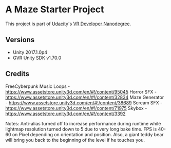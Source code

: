 # A Maze Starter Project

This project is part of [Udacity](https://www.udacity.com "Udacity - Be in demand")'s [VR Developer Nanodegree](https://www.udacity.com/course/vr-developer-nanodegree--nd017).

## Versions
- Unity 2017.1.0p4
- GVR Unity SDK v1.70.0

## Credits
FreeCyberpunk Music Loops - https://www.assetstore.unity3d.com/en/#!/content/95045
Horror SFX - https://www.assetstore.unity3d.com/en/#!/content/32834
Maze Generator - https://www.assetstore.unity3d.com/en/#!/content/38689
Scream SFX - https://www.assetstore.unity3d.com/en/#!/content/71975
Skybox - https://www.assetstore.unity3d.com/en/#!/content/3392

Notes: Anti-alias turned off to increase performance during runtime while lightmap resolution turned down to 5 due to very long bake time.  FPS is 40-60 on Pixel depending on orientation and position.
Also, a giant teddy bear will bring you back to the beginning of the level if he touches you.